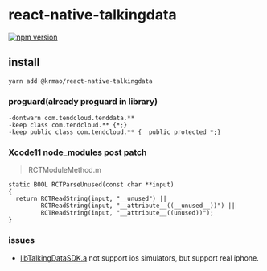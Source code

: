 # react-native-talkingdata

[![npm version](https://badge.fury.io/js/@krmao%2Freact-native-talkingdata.svg)](https://badge.fury.io/js/@krmao%2Freact-native-talkingdata)

## install

```shell
yarn add @krmao/react-native-talkingdata
```

### proguard(already proguard in library)
```
-dontwarn com.tendcloud.tenddata.**
-keep class com.tendcloud.** {*;}               
-keep public class com.tendcloud.** {  public protected *;}
```

### Xcode11 node_modules post patch
> RCTModuleMethod.m

```
static BOOL RCTParseUnused(const char **input)
{
  return RCTReadString(input, "__unused") ||
         RCTReadString(input, "__attribute__((__unused__))") ||
         RCTReadString(input, "__attribute__((unused))");
}
```

### issues
- [libTalkingDataSDK.a](ios%2FlibTalkingDataSDK.a) not support ios simulators, but support real iphone.
